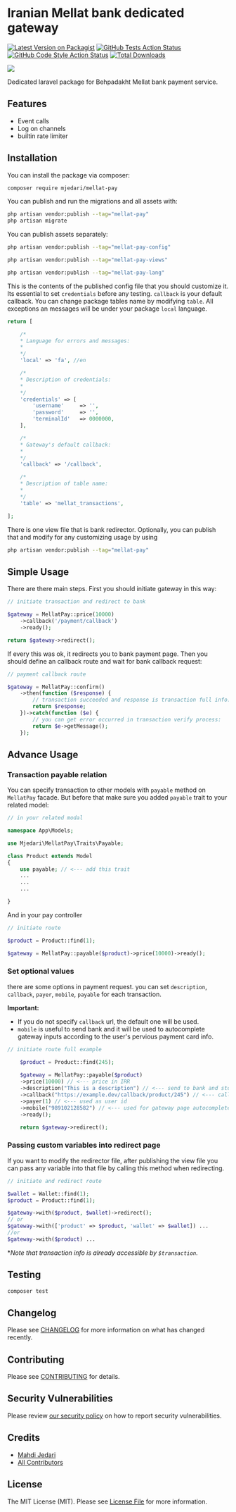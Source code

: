 # Iranian Mellat bank dedicated gateway

[![Latest Version on Packagist](https://img.shields.io/packagist/v/mjedari/mellat-pay.svg?style=flat-square)](https://packagist.org/packages/mjedari/mellat-pay)
[![GitHub Tests Action Status](https://img.shields.io/github/workflow/status/mjedari/mellat-pay/run-tests?label=tests)](https://github.com/mjedari/mellat-pay/actions?query=workflow%3Arun-tests+branch%3Amain)
[![GitHub Code Style Action Status](https://img.shields.io/github/workflow/status/mjedari/mellat-pay/Check%20&%20fix%20styling?label=code%20style)](https://github.com/mjedari/mellat-pay/actions?query=workflow%3A"Check+%26+fix+styling"+branch%3Amain)
[![Total Downloads](https://img.shields.io/packagist/dt/mjedari/mellat-pay.svg?style=flat-square)](https://packagist.org/packages/mjedari/mellat-pay)

![](https://raw.githubusercontent.com/mjedari/mellat-pay/master/art/logo.png)

Dedicated laravel package for Behpadakht Mellat bank payment service.



## Features

- Event calls
- Log on channels
- builtin rate limiter


## Installation

You can install the package via composer:

```bash
composer require mjedari/mellat-pay
```

You can publish and run the migrations and all assets with:

```bash
php artisan vendor:publish --tag="mellat-pay"
php artisan migrate
```

You can publish assets separately:

```bash
php artisan vendor:publish --tag="mellat-pay-config"

php artisan vendor:publish --tag="mellat-pay-views"

php artisan vendor:publish --tag="mellat-pay-lang"
```

This is the contents of the published config file that you should customize it. Its essential to set  `credentials` before any testing. `callback` is your default callback. You can change package tables name by modifying `table`. All exceptions an messages will be under your package `local` language.

```php
return [

    /*
    * Language for errors and messages:
    *
    */
    'local' => 'fa', //en

    /*
    * Description of credentials:
    *
    */
    'credentials' => [
        'username'     => '',
        'password'     => '',
        'terminalId'   => 0000000,
    ],

    /*
    * Gateway's default callback:
    *
    */
    'callback' => '/callback',

    /*
    * Description of table name:
    *
    */
    'table' => 'mellat_transactions',

];
```

There is one view file that is bank redirector. Optionally, you can publish that and modify for any customizing usage by using

```bash
php artisan vendor:publish --tag="mellat-pay"
```

## Simple Usage

There are there main steps. First you should initiate gateway in this way:
```php
// initiate transaction and redirect to bank

$gateway = MellatPay::price(10000)
    ->callback('/payment/callback')
    ->ready();

return $gateway->redirect();
```
If every this was ok, it redirects you to bank payment page.
Then you should define an callback route and wait for bank callback request:

```php
// payment callback route

$gateway = MellatPay::confirm()
    ->then(function ($response) {
        // transaction succeeded and response is transaction full info:
        return $response;
    })->catch(function ($e) {
        // you can get error occurred in transaction verify process:
        return $e->getMessage();
    });
```

## Advance Usage
### Transaction payable relation
You can specify transaction to other models with `payable` method on `MellatPay` facade. But before that make sure you added `payable` trait to your related model:
```php
// in your related modal

namespace App\Models;

use Mjedari\MellatPay\Traits\Payable;

class Product extends Model
{
    use payable; // <--- add this trait
    ...
    ...
    ...

}

```
And in your pay controller
```php
// initiate route

$product = Product::find(1);

$gateway = MellatPay::payable($product)->price(10000)->ready();

```
### Set optional values
there are some options in payment request. you can set `description`, `callback`, `payer`, `mobile`, `payable` for each transaction.

**Important:**
- If you do not specify `callback` url, the default one will be used.
- `mobile` is useful to send bank and it will be used to autocomplete gateway inputs according to the user's pervious payment card info.
```php
// initiate route full example

    $product = Product::find(245);
    
    $gateway = MellatPay::payable($product)
    ->price(10000) // <--- price in IRR
    ->description("This is a description") // <--- send to bank and store
    ->callback("https://example.dev/callback/product/245") // <--- callback to etch request 
    ->payer(1) // <--- used as user id 
    ->mobile("989102128582") // <--- used for gateway page autocomplete
    ->ready();

    return $gateway->redirect();

```

### Passing custom variables into redirect page
If you want to modify the redirector file, after publishing the view file you can pass any variable into that file by calling this method when redirecting.
```php
// initiate and redirect route

$wallet = Wallet::find(1);
$product = Product::find(1);

$gateway->with($product, $wallet)->redirect();
// or
$gateway->with(['product' => $product, 'wallet' => $wallet]) ...
//or
$gateway->with($product) ...

```
**Note that transaction info is already accessible by `$transaction`.*

## Testing

```bash
composer test
```

## Changelog

Please see [CHANGELOG](CHANGELOG.md) for more information on what has changed recently.

## Contributing

Please see [CONTRIBUTING](.github/CONTRIBUTING.md) for details.

## Security Vulnerabilities

Please review [our security policy](../../security/policy) on how to report security vulnerabilities.

## Credits

-   [Mahdi Jedari](https://github.com/mjedari)
-   [All Contributors](../../contributors)

## License

The MIT License (MIT). Please see [License File](LICENSE.md) for more information.
